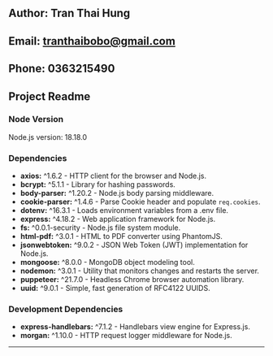 ## Author: Tran Thai Hung
## Email: tranthaibobo@gmail.com
## Phone: 0363215490
## Project Readme

### Node Version

Node.js version: 18.18.0

### Dependencies

- **axios:** ^1.6.2 - HTTP client for the browser and Node.js.
- **bcrypt:** ^5.1.1 - Library for hashing passwords.
- **body-parser:** ^1.20.2 - Node.js body parsing middleware.
- **cookie-parser:** ^1.4.6 - Parse Cookie header and populate `req.cookies`.
- **dotenv:** ^16.3.1 - Loads environment variables from a .env file.
- **express:** ^4.18.2 - Web application framework for Node.js.
- **fs:** ^0.0.1-security - Node.js file system module.
- **html-pdf:** ^3.0.1 - HTML to PDF converter using PhantomJS.
- **jsonwebtoken:** ^9.0.2 - JSON Web Token (JWT) implementation for Node.js.
- **mongoose:** ^8.0.0 - MongoDB object modeling tool.
- **nodemon:** ^3.0.1 - Utility that monitors changes and restarts the server.
- **puppeteer:** ^21.7.0 - Headless Chrome browser automation library.
- **uuid:** ^9.0.1 - Simple, fast generation of RFC4122 UUIDS.

### Development Dependencies

- **express-handlebars:** ^7.1.2 - Handlebars view engine for Express.js.
- **morgan:** ^1.10.0 - HTTP request logger middleware for Node.js.

---
